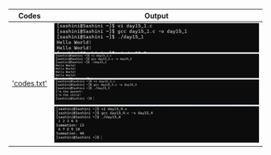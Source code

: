 | Codes | Output |
|-------|--------|
|['codes.txt'](./Codes/codes.txt)| ![01.png](./Output/01.png)![02.png](./Output/02.png) ![03.png](./Output/03.png) ![04.png](./Output/04.png)|


